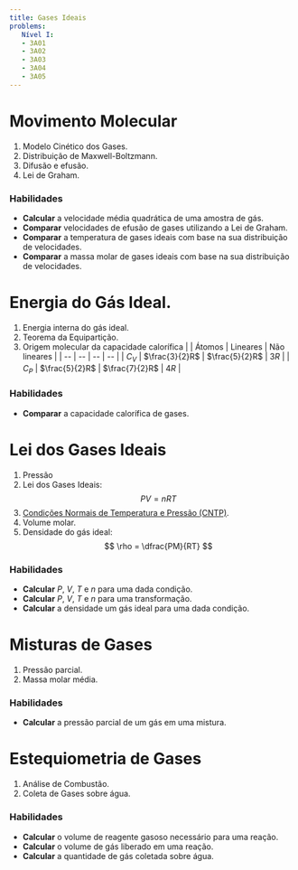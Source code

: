 ```yaml
---
title: Gases Ideais
problems:
   Nível I:
   - 3A01
   - 3A02
   - 3A03
   - 3A04
   - 3A05
---
```


# Movimento Molecular

1. Modelo Cinético dos Gases.
2. Distribuição de Maxwell-Boltzmann.
3. Difusão e efusão.
4. Lei de Graham.

### Habilidades

- **Calcular** a velocidade média quadrática de uma amostra de gás.
- **Comparar** velocidades de efusão de gases utilizando a Lei de Graham.
- **Comparar** a temperatura de gases ideais com base na sua distribuição de velocidades.
- **Comparar** a massa molar de gases ideais com base na sua distribuição de velocidades.

# Energia do Gás Ideal.

1. Energia interna do gás ideal.
2. Teorema da Equipartição.
3. Origem molecular da capacidade calorífica
    | | Átomos | Lineares | Não lineares |
    | -- | -- | -- | -- |
    | $C_V$ | $\frac{3}{2}R$ | $\frac{5}{2}R$ | $3R$ |
    | $C_P$ | $\frac{5}{2}R$ | $\frac{7}{2}R$ | $4R$ |

### Habilidades

- **Comparar** a capacidade calorífica de gases.

# Lei dos Gases Ideais

1. Pressão
2. Lei dos Gases Ideais: 
   $$
   PV=nRT
   $$
3. [Condições Normais de Temperatura e Pressão (CNTP)](https://goldbook.iupac.org/terms/view/S05910).
4. Volume molar.
5. Densidade do gás ideal: 
   $$
   \rho = \dfrac{PM}{RT}
   $$

### Habilidades

- **Calcular** $P$, $V$, $T$ e $n$ para uma dada condição.
- **Calcular** $P$, $V$, $T$ e $n$ para uma transformação.
- **Calcular** a densidade um gás ideal para uma dada condição.

# Misturas de Gases

1. Pressão parcial.
2. Massa molar média.

### Habilidades

- **Calcular** a pressão parcial de um gás em uma mistura.

# Estequiometria de Gases

1. Análise de Combustão.
2. Coleta de Gases sobre água.

### Habilidades

- **Calcular** o volume de reagente gasoso necessário para uma reação.
- **Calcular** o volume de gás liberado em uma reação.
- **Calcular** a quantidade de gás coletada sobre água.